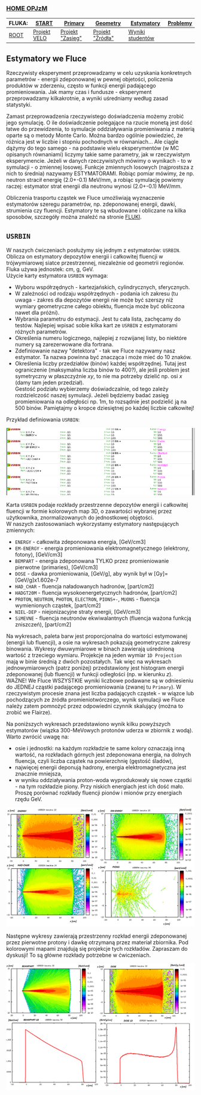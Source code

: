 ### [HOME OPJzM](https://agnieszkamucha.github.io/OPJzM/) 

FLUKA: | [START](Start.md) | [Primary](Primary.md) | [Geometry](Geometry.md) | [Estymatory](Estymatory.md) | [Problemy](Ratunek.md)
---- |---- | ------------ | ------------- | ------------ | -------------
[ROOT](Root.md) | [Projekt VELO](Velo.md) |[Projekt "Zasięg"](Stopping.md) |[Projekt "Źródła"](Sources.md) |[Wyniki studentów](Wyniki2017.md) |

## Estymatory we Fluce
Rzeczywisty eksperyment przeprowadzamy w celu uzyskania konkretnych parametrów - energii zdeponowanej w pewnej objetości, policzenia produktów w zderzeniu, często w funkcji energii padającego promieniowania. Jak mamy czas i fundusze - eksperyment przeprowadzamy kilkakrotnie, a wyniki uśredniamy według zasad statystyki. 

Zamast przeprowadzenia rzeczywistego doświadczenia możemy zrobić jego symulację. O ile doświadczenie polegające na rzucie monetą jest dość łatwe do przewidzenia, to symulacje oddziaływania promieniwania z materią oparte są o metody Monte Carlo. Można bardzo ogólnie powiedzieć, że różnica jest w liczbie i stopniu pochodnych w równaniach... Ale ciągle dążymy do tego samego - na podstawie wielu eksperymentów (w MC opisanych równaniami) liczymy takie same parametry, jak w rzeczywistym eksperymencie. Jeżeli w danych rzeczywistych mówimy o wynikach - to w symulacji - o zmiennej losowej. Funkcje zmiennych losowych (najprostsza z nich to średnia) nazywamy ESTYMATORAMI. Robiąc pomiar mówimy, że np. neutron stracił energię (2.0+-0.1) MeV/mm, a robiąc symulację powiemy raczej: estymator strat energii dla neutronu wynosi (2.0+-0.1) MeV/mm. 

Obliczenia trasportu cząstek we Fluce umożliwiają wyznaczenie estymatorów szeregu parametrów, np. zdeponowanej energii, dawki, strumienia czy fluencji. Estymatory te są wbudowane i obliczane  na kilka sposobów, szczegóły można znaleźć na stronie [FLUKI](http://www.fluka.org/fluka.php?id=man_onl).


## `USRBIN`
W naszych ćwiczeniach posłużymy się jednym z estymatorów: `USRBIN`. Oblicza on estymatory depozytów energii i całkowitej fluencji w trójwymiarowej siatce przestrzennej, niezależnie od geometrii regionów. Fluka używa jednostek: cm, g, GeV. <br>
Użycie karty estymatora `USRBIN` wymaga:
- Wyboru współrzędnych - kartezjańskich, cylindrycznych, sferycznych.
- W zależności od rodzaju współrzędnych - podania ich zakresu (tu uwaga - zakres dla depozytów energii nie może być szerszy niż wymiary geometryczne całego obiektu, fluencja może być obliczona nawet dla próżni).
- Wybrania parametru do estymacji. Jest tu cała lista, zachęcamy do testów. Najlepiej wpisać sobie kilka kart ze `USRBIN` z estymatorami różnych parametrów.
- Określenia numeru logicznego, najlepiej z rozwijanej listy, bo niektóre numery są zarezerwowane dla fortrana.
- Zdefiniowanie nazwy "detektora" - tak we Fluce nazywamy nasz estymator. Ta nazwa powinna być znacząca i może mieć do 10 znaków.
- Określenia liczby przedziałów (binów) każdej współrzędnej. Tutaj jest ograniczenie (maksymalna liczba binów to 400?), ale jeśli problem jest symetryczny w płaszczyźnie _xy_, to nie ma potrzeby dzielić np. osi _x_ (damy tam jeden przedział). <br>
Gestość podziału wybierzemy doświadczalnie, od tego zależy rozdzielczość naszej symulacji. Jeżeli będziemy badać zasięg promieniowania na odległości np. 1m, to rozsądnie jest podzielić ją na 500 binów.  Pamiętajmy o kropce dziesiętnej po każdej liczbie całkowitej!

Przykład definiowania `USRBIN`:

[!["USRBIN"](Images/USRBIN.png)](Images/USRBIN.png)

Karta `USRBIN` podaje rozkłady przestrzenne depozytów energii i całkowitej fluencji w formie kolorowych map 3D, o zawartości wybranej przez użytkownika, znormalizowanych do jednostkowej objętości. <br>
W naszych zastosowaniach wykorzystamy estymatory następujących zmiennych:
- `ENERGY` - całkowita zdeponowana energia, [GeV/cm3]
- `EM-ENERGY` - energia promieniowania elektromagnetycznego (elektrony, fotony), [GeV/cm3]
- `BEMPART` - energia zdeponowana TYLKO przez promieniowanie pierwotne (primaries), [GeV/cm3]
- `DOSE` - dawka promieniowania, [GeV/g], aby wynik był w [Gy]=[GeV/g]x1.602e-7
- `HAD_CHAR` - fluencja naładowanych hadronów, [part/cm2]
- `HADGT20M` - fluencja wysokoenergetycznych hadronów, [part/cm2]
- `PROTON`, `NEUTRON`, `PHOTON`,  `ELECTRON`, `PIONS+-`, `MUONS` - fluencja wymienionych cząstek, [part/cm2]
- `NIEL-DEP` - niejonizacyjne straty energii, [GeV/cm3]
- `SiMEVNE` - fluencja neutronów ekwiwalantnych (fluencja ważona funkcją zniszczeń),  [part/cm2]


Na wykresach, paleta barw jest proporcjonalna do wartości estymowanej (energii lub fluencji), a osie na wykresach pokazują geometryczne zakresy binowania. Wykresy dwuwymiarowe w binach zawierają uśrednioną wartość z trzeciego wymiaru. Projekcje na jeden wymiar `1D Projection` mają w binie średnią z dwóch pozostałych. Tak więc na wykresach jednowymiarowych (patrz poniżej) przedstawiony jest histogram energii zdeponowanej (lub fluencji) w funkcji odległości (np. w kierunku _z_). <br>
WAŻNE! We Fluce WSZYSTKIE wyniki liczbowe podawane są w odniesieniu do JEDNEJ cząstki padającego promieniowania (zwanej tu `Primary`). W rzeczywistym procesie znana jest liczba padających cząstek - w wiązce lub pochodzących ze źródła promieniotwórczego, wynik symulacji we Fluce należy zatem pomnożyć przez odpowiedni czynnik skalujący (można to zrobić we Flairze).

Na poniższych wykresach przedstawiono wynik kilku powyższych estymatorów (wiązka 300-MeVowych protonów uderza w zbiornik z wodą). Warto zwrócić uwagę na:
- osie i jednostki: na każdym rozkładzie te same kolory oznaczają inną wartość, na rozkładach górnych jest zdeponowana energia, na dolnych fluencja, czyli liczba cząstek na powierzchnię (gęstość śladów),
- najwięcej energii deponują hadrony, energia elektromagnetyczna jest znacznie mniejsza,
- w wyniku oddziaływania proton-woda wyprodukowały się nowe cząstki - na tym rozkładzie piony. Przy niskich energiach jest ich dość mało. Proszę porównać rozkłady fluencji pionów i mionów przy energiach rzędu GeV.

[!["P_300MeV"](Images/Beka_300MeV.png)](Images/Beka_300MeV.png)

Następne wykresy zawierają przestrzenny rozkład energii zdeponowanej przez pierwotne protony i dawkę otrzymaną przez materiał zbiornika. Pod kolorowymi mapami znajdują się projekcje tych rozkładów. Zapraszam do dyskusji! To są główne rozkłady potrzebne w ćwiczeniach.

[!["S_300MeV"](Images/Stop_300MeV.png)](Images/Stop_300MeV.png)


